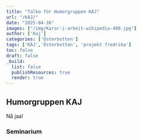```yaml
---
title: "Talko för Humorgruppen KAJ"
url: "/KAJ/"
date: "2025-04-16"
images: ["/img/Karar-i-arbeit-wikipedia-400.jpg"]
author: ['Kaj']
categories: ['Österbotten']
tags: ['KAJ','Österbotten', 'projekt fredrika']
toc: false
draft: false
_build:
  list: false
  publishResources: true
  render: true
---
```


## Humorgruppen KAJ

Nå jaa!

### Seminarium